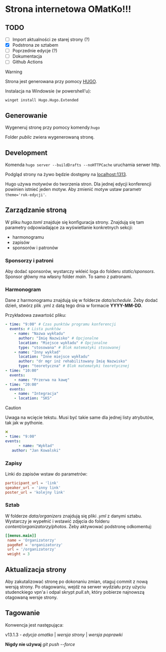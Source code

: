 # Strona internetowa OMatKo!!!

## TODO

- [ ] Import aktualności ze starej strony (?)
- [x] Podstrona ze sztabem
- [ ] Poprzednie edycje (?)
- [ ] Dokumentacja
- [ ] Github Actions

> [!WARNING]
>
> Strona jest generowana przy pomocy [HUGO](https://gohugo.io/).
>
> Instalacja na Windowsie (w powershell'u):
>
> `winget install Hugo.Hugo.Extended`

## Generowanie

Wygeneruj stronę przy pomocy komendy:`hugo`

Folder _public_ zwiera wygenerowaną stronę.

## Development

Komenda `hugo server --buildDrafts --noHTTPCache` uruchamia serwer http.

Podgląd strony na żywo będzie dostępny na [localhost:1313](http://localhost:1313).

Hugo używa motywów do tworzenia stron.
Dla jednej edycji konferencji powinien istnieć jeden motyw.
Aby zmienić motyw ustaw parametr `theme='rok-edycji'`.

## Zarządzanie stroną

W pliku _hugo.toml_ znajduje się konfiguracja strony.
Znajdują się tam parametry odpowiadające za wyświetlanie konkretnych sekcji:

- harmonogramu
- zapisów
- sponsorów i patronów

### Sponsorzy i patroni

Aby dodać sponsorów, wystarczy wkleić loga do folderu _static/sponsors_. Sponsor główny ma własny folder _main_.
To samo z patronami.

### Harmonogram

Dane z harmonogramu znajdują się w folderze _data/schedule_.
Żeby dodać dzień, stwórz plik .yml z datą tego dnia w formacie **YYYY-MM-DD**.

Przykładowa zawartość pliku:

```yml
- time: "9:00" # Czas punktów programu konferencji
  events: # Lista punktów
    - name: "Nazwa wykładu"
      author: "Imię Nazwisko" # Opcjonalne
      location: "Miejsce wykładu" # Opcjonalne
      type: "stosowana" # Blok matematyki stosowanej
    - name: "Inny wykład"
      location: "Inne miejsce wykładu"
      author: "dr mgr inż rehabilitowany Imię Nazwisko"
      type: "teoretyczna" # Blok matematyki teoretycznej
- time: "10:00"
  events:
    - name: "Przerwa na kawę"
- time: "20:00"
  events:
    - name: "Integracja"
    - location: "SKS"
```

> [!CAUTION]
>
> Uwaga na wcięcie tekstu. Musi być takie same dla jednej listy atrybutów, tak jak w pythonie.
>
> ```yml
> ❌
> - time: "9:00"
> events:
>       - name: "Wykład"
>    author: "Jan Kowalski"
> ```

### Zapisy

Linki do zapisów wstaw do parametrów:

```toml
participant_url = 'link'
speaker_url = 'inny link'
poster_url = 'kolejny link'
```

### Sztab

W folderze _data/organizers_ znajdują się pliki _.yml_ z danymi sztabu.
Wystarczy je wypełnić i wstawić zdjęcia do folderu _content/organizatorzy/photos_.
Żeby aktywować podstronę odkomentuj:

```toml
[[menus.main]]
 name = 'Organizatorzy'
 pageRef = 'organizatorzy'
 url = '/organizatorzy'
 weight = 3
```

## Aktualizacja strony

Aby zakutalizować stronę po dokonaniu zmian, otaguj commit z nową wersją strony.
Po otagowaniu, wejdź na serwer wydziału przy użyciu studenckiego vpn'a i odpal skrypt _pull.sh_, który pobierze najnowszą otagowaną wersje strony.

## Tagowanie

Konwencja jest następująca:

v13.1.3 - _edycja omatko_ | _wersja strony_ | _wersja poprawki_

**Nigdy nie używaj** _git push --force_
